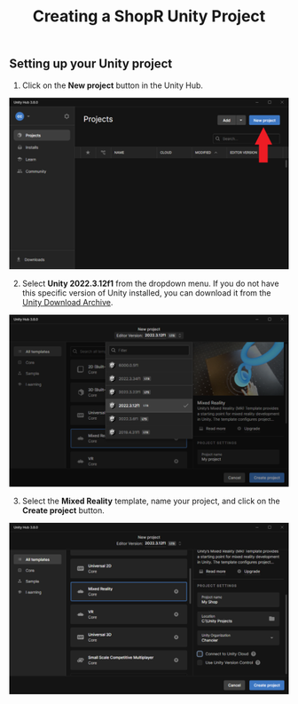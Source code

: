 ﻿---
title: Creating a ShopR Unity Project
sidebar_position: 20
---

## Setting up your Unity project

1. Click on the **New project** button in the Unity Hub.

![Unity_Hub_NewProject.png](img/Unity_Hub_NewProject.png)


2. Select **Unity 2022.3.12f1** from the dropdown menu. If you do not have this specific version of Unity installed, you can download it from the [Unity Download Archive](https://unity.com/releases/editor/archive).

![Unity_Hub_SelectVersion.png](img/Unity_Hub_SelectVersion.png)

3. Select the **Mixed Reality** template, name your project, and click on the **Create project** button.

![Unity_Hub_CreateProject.png](img/Unity_Hub_CreateProject.png)
